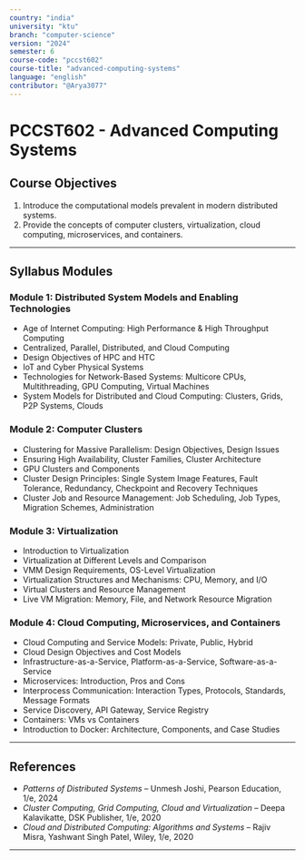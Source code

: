 ```yaml
---
country: "india"
university: "ktu"
branch: "computer-science"
version: "2024"
semester: 6
course-code: "pccst602"
course-title: "advanced-computing-systems"
language: "english"
contributor: "@Arya3077"
---
```


# PCCST602 - Advanced Computing Systems

## Course Objectives

1. Introduce the computational models prevalent in modern distributed systems.
2. Provide the concepts of computer clusters, virtualization, cloud computing, microservices, and containers.

---

## Syllabus Modules

### Module 1: Distributed System Models and Enabling Technologies

- Age of Internet Computing: High Performance & High Throughput Computing  
- Centralized, Parallel, Distributed, and Cloud Computing  
- Design Objectives of HPC and HTC  
- IoT and Cyber Physical Systems  
- Technologies for Network-Based Systems: Multicore CPUs, Multithreading, GPU Computing, Virtual Machines  
- System Models for Distributed and Cloud Computing: Clusters, Grids, P2P Systems, Clouds

### Module 2: Computer Clusters

- Clustering for Massive Parallelism: Design Objectives, Design Issues  
- Ensuring High Availability, Cluster Families, Cluster Architecture  
- GPU Clusters and Components  
- Cluster Design Principles: Single System Image Features, Fault Tolerance, Redundancy, Checkpoint and Recovery Techniques  
- Cluster Job and Resource Management: Job Scheduling, Job Types, Migration Schemes, Administration

### Module 3: Virtualization

- Introduction to Virtualization  
- Virtualization at Different Levels and Comparison  
- VMM Design Requirements, OS-Level Virtualization  
- Virtualization Structures and Mechanisms: CPU, Memory, and I/O  
- Virtual Clusters and Resource Management  
- Live VM Migration: Memory, File, and Network Resource Migration

### Module 4: Cloud Computing, Microservices, and Containers

- Cloud Computing and Service Models: Private, Public, Hybrid  
- Cloud Design Objectives and Cost Models  
- Infrastructure-as-a-Service, Platform-as-a-Service, Software-as-a-Service  
- Microservices: Introduction, Pros and Cons  
- Interprocess Communication: Interaction Types, Protocols, Standards, Message Formats  
- Service Discovery, API Gateway, Service Registry  
- Containers: VMs vs Containers  
- Introduction to Docker: Architecture, Components, and Case Studies

---

## References

- *Patterns of Distributed Systems* – Unmesh Joshi, Pearson Education, 1/e, 2024  
- *Cluster Computing, Grid Computing, Cloud and Virtualization* – Deepa Kalavikatte, DSK Publisher, 1/e, 2020  
- *Cloud and Distributed Computing: Algorithms and Systems* – Rajiv Misra, Yashwant Singh Patel, Wiley, 1/e, 2020

---
